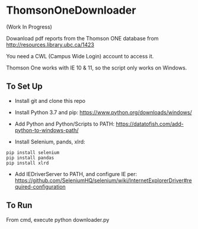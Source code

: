 # ThomsonOneDownloader

(Work In Progress)

Dowanload pdf reports from the Thomson ONE database from
http://resources.library.ubc.ca/1423

You need a CWL (Campus Wide Login) account to access it.

Thomson One works with IE 10 & 11, so the script only works on Windows.

## To Set Up
* Install git and clone this repo

* Install Python 3.7 and pip:
https://www.python.org/downloads/windows/

* Add Python and Python/Scripts to PATH:
https://datatofish.com/add-python-to-windows-path/

* Install Selenium, pands, xlrd:

```
pip install selenium
pip install pandas
pip install xlrd
```

* Add IEDriverServer to PATH, and configure IE per:
https://github.com/SeleniumHQ/selenium/wiki/InternetExplorerDriver#required-configuration

## To Run
From cmd, execute python downloader.py
